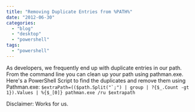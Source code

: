 ```yaml
---
title: "Removing Duplicate Entries from %PATH%"
date: "2012-06-30"
categories: 
  - "blog"
  - "desktop"
  - "powershell"
tags: 
  - "powershell"
---
```


As developers, we frequently end up with duplicate entries in our path. From the command line you can clean up your path using pathman.exe. Here's a PowerShell Script to find the duplicates and remove them using Pathman.exe: ``$extraPath=(($path.Split("`;") | group | ?{$_.Count -gt 1}).Values | %{$_[0]} pathman.exe /ru $extrapath``

Disclaimer: Works for us.
